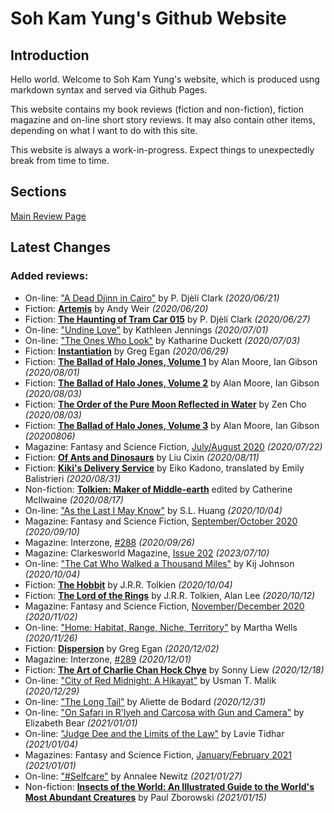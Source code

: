 # Soh Kam Yung's Github Website

## Introduction

Hello world. Welcome to Soh Kam Yung's website, which is produced usng markdown syntax and served via Github Pages.

This website contains my book reviews (fiction and non-fiction), fiction magazine and on-line short story reviews. It may also contain other items, depending on what I want to do with this site.

This website is always a work-in-progress. Expect things to unexpectedly break from time to time.

## Sections

[Main Review Page](reviews/README.md)

## Latest Changes

### Added reviews:
- On-line: ["A Dead Djinn in Cairo"](reviews/online/2020/20200621-DeadDjinnCairo.md) by P. Djèlí Clark *(2020/06/21)*
- Fiction: [**Artemis**](reviews/fiction/2020/20200620-Artemis.md) by Andy Weir *(2020/06/20)*
- Fiction: [**The Haunting of Tram Car 015**](reviews/fiction/2020/20200627-HauntingTramCar015.md) by P. Djèlí Clark *(2020/06/27)*
- On-line: ["Undine Love"](reviews/online/2020/20200701-UndineLove.md) by Kathleen Jennings *(2020/07/01)*
- On-line: ["The Ones Who Look"](reviews/online/2020/20200703-OnesWhoLook.md) by Katharine Duckett *(2020/07/03)*
- Fiction: [**Instantiation**](reviews/fiction/2020/20200629-Instantiation.md) by Greg Egan *(2020/06/29)*
- Fiction: [**The Ballad of Halo Jones, Volume 1**](reviews/fiction/2020/20200801-BalladHaloJones1.md) by Alan Moore, Ian Gibson *(2020/08/01)*
- Fiction: [**The Ballad of Halo Jones, Volume 2**](reviews/fiction/2020/20200803-BalladHaloJones2.md) by Alan Moore, Ian Gibson *(2020/08/03)*
- Fiction: [**The Order of the Pure Moon Reflected in Water**](reviews/fiction/2020/20200803-OrderPureMoon.md) by Zen Cho *(2020/08/03)*
- Fiction: [**The Ballad of Halo Jones, Volume 3**](reviews/fiction/2020/20200806-BalladHaloJones3.md) by Alan Moore, Ian Gibson *(20200806)*
- Magazine: Fantasy and Science Fiction, [July/August 2020](reviews/magazines/FantasyAndScienceFiction/20200722-FSF202007.md) *(2020/07/22)*
- Fiction: [**Of Ants and Dinosaurs**](reviews/fiction/2020/20200811-OfAntsAndDinosaurs.md) by Liu Cixin *(2020/08/11)*
- Fiction: [**Kiki's Delivery Service**](reviews/fiction/2020/20200831-KikiDeliveryService.md) by Eiko Kadono, translated by Emily Balistrieri *(2020/08/31)*
- Non-fiction: [**Tolkien: Maker of Middle-earth**](reviews/nonfiction/2020/20200817-TolkienMakerMiddleEarth.md) edited by Catherine McIlwaine *(2020/08/17)*
- On-line: ["As the Last I May Know"](reviews/online/2020/20201004-AsTheLastIMayKnow.md) by S.L. Huang *(2020/10/04)*
- Magazine: Fantasy and Science Fiction, [September/October 2020](reviews/magazines/FantasyAndScienceFiction/20200910-FSF202009.md) *(2020/09/10)*
- Magazine: Interzone, [#288](reviews/magazines/Interzone/20200926-Interzone288.md) *(2020/09/26)*
- Magazine: Clarkesworld Magazine, [Issue 202](reviews/magazines/Clarkesworld/20230710-Clarkesworld202.md) *(2023/07/10)*
- On-line: ["The Cat Who Walked a Thousand Miles"](reviews/online/2020/20201004-CatWhoWalkedAThousandMiles.md) by Kij Johnson *(2020/10/04)*
- Fiction: [**The Hobbit**](reviews/fiction/2020/20201004-TheHobbit.md) by J.R.R. Tolkien *(2020/10/04)*
- Fiction: [**The Lord of the Rings**](reviews/fiction/2020/20201012-LordOfTheRings.md) by J.R.R. Tolkien, Alan Lee *(2020/10/12)*
- Magazine: Fantasy and Science Fiction, [November/December 2020](reviews/magazines/FantasyAndScienceFiction/20201102-FSF202011.md) *(2020/11/02)*
- On-line: ["Home: Habitat, Range, Niche, Territory"](reviews/online/2020/20201126-HomeHabitatRangeNicheTerritory.md) by Martha Wells *(2020/11/26)*
- Fiction: [**Dispersion**](reviews/fiction/2020/20201202-DIspersion.md) by Greg Egan *(2020/12/02)*
- Magazine: Interzone, [#289](reviews/magazines/Interzone/20201201-Interzone289.md) *(2020/12/01)*
- Fiction: [**The Art of Charlie Chan Hock Chye**](reviews/fiction/2020/20201218-ArtCharlieChan.md) by Sonny Liew *(2020/12/18)*
- On-line: ["City of Red Midnight: A Hikayat"](reviews/online/2020/20201229-CityRedMidnight.md) by Usman T. Malik *(2020/12/29)*
- On-line: ["The Long Tail"](reviews/online/2020/20201231-LongTail.md) by Aliette de Bodard *(2020/12/31)*
- On-line: ["On Safari in R'lyeh and Carcosa with Gun and Camera"](reviews/online/2021/20210101-OnSafariInRlyeh.md) by Elizabeth Bear *(2021/01/01)*
- On-line: ["Judge Dee and the Limits of the Law"](reviews/online/2021/20210104-JudgeDeeLimitsLaw.md) by Lavie Tidhar *(2021/01/04)*
- Magazines: Fantasy and Science Fiction, [January/February 2021](reviews/magazines/FantasyAndScienceFiction/20210101-FSF202101.md) *(2021/01/01)*
- On-line: ["#Selfcare"](reviews/online/2021/20210127-Selfcare.md) by Annalee Newitz *(2021/01/27)*
- Non-fiction: [**Insects of the World: An Illustrated Guide to the World's Most Abundant Creatures**](reviews/nonfiction/2021/20210115-InsectsOfTheWorld.md) by Paul Zborowski *(2021/01/15)*
